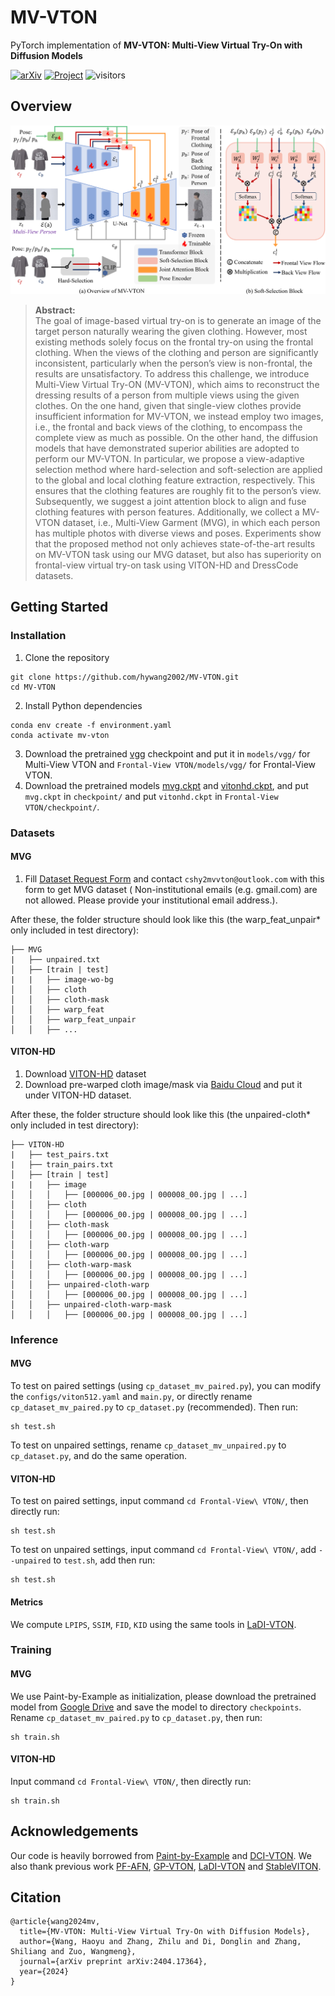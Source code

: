 # MV-VTON

PyTorch implementation of **MV-VTON: Multi-View Virtual Try-On with Diffusion Models**

[![arXiv](https://img.shields.io/badge/arXiv-2404.04908-b10.svg)](https://arxiv.org/abs/2404.17364)
[![Project](https://img.shields.io/badge/Project-Website-orange)](https://hywang2002.github.io/MV-VTON/)
![visitors](https://visitor-badge.laobi.icu/badge?page_id=hywang2002.MV-VTON)

## Overview

![](assets/framework.png)
> **Abstract:**  
> The goal of image-based virtual try-on is to generate an image of the target person naturally wearing the given
> clothing. However, most existing methods solely focus on the frontal try-on using the frontal clothing. When the views
> of the clothing and person are significantly inconsistent, particularly when the person’s view is non-frontal, the
> results are unsatisfactory. To address this challenge, we introduce Multi-View Virtual Try-ON (MV-VTON), which aims to
> reconstruct the dressing results of a person from multiple views using the given clothes. On the one hand, given that
> single-view clothes provide insufficient information for MV-VTON, we instead employ two images, i.e., the frontal and
> back views of the clothing, to encompass the complete view as much as possible. On the other hand, the diffusion
> models
> that have demonstrated superior abilities are adopted to perform our MV-VTON. In particular, we propose a
> view-adaptive
> selection method where hard-selection and soft-selection are applied to the global and local clothing feature
> extraction, respectively. This ensures that the clothing features are roughly fit to the person’s view. Subsequently,
> we
> suggest a joint attention block to align and fuse clothing features with person features. Additionally, we collect a
> MV-VTON dataset, i.e., Multi-View Garment (MVG), in which each person has multiple photos with diverse views and
> poses.
> Experiments show that the proposed method not only achieves state-of-the-art results on MV-VTON task using our MVG
> dataset, but also has superiority on frontal-view virtual try-on task using VITON-HD and DressCode datasets.

## Getting Started

### Installation

1. Clone the repository

```shell
git clone https://github.com/hywang2002/MV-VTON.git
cd MV-VTON
```

2. Install Python dependencies

```shell
conda env create -f environment.yaml
conda activate mv-vton
```

3. Download the pretrained [vgg](https://drive.google.com/file/d/1rvow8jStPt8t2prDcSRlnf8yzXhrYeGo/view?usp=sharing)
   checkpoint and put it in `models/vgg/` for Multi-View VTON and `Frontal-View VTON/models/vgg/` for Frontal-View VTON.
4. Download the pretrained models [mvg.ckpt](https://pan.baidu.com/s/17SC8fHE5w2g7gEtzJgRRew?pwd=cshy)
   and [vitonhd.ckpt](https://pan.baidu.com/s/1R2yGgm35UwTpnXPEU6-tlA?pwd=cshy), and put `mvg.ckpt` in `checkpoint/` and
   put `vitonhd.ckpt`
   in `Frontal-View VTON/checkpoint/`.

### Datasets

#### MVG

1. Fill [Dataset Request Form](https://pan.baidu.com/s/12HAq0V4FfgpU_q8AeyZzwA?pwd=cshy) and
   contact `cshy2mvvton@outlook.com` with this form to get MVG dataset (
   Non-institutional emails (e.g. gmail.com) are not allowed. Please provide your institutional
   email address.).

After these, the folder structure should look like this (the warp_feat_unpair* only included in test directory):

```
├── MVG
|   ├── unpaired.txt
│   ├── [train | test]
|   |   ├── image-wo-bg
│   │   ├── cloth
│   │   ├── cloth-mask
│   │   ├── warp_feat
│   │   ├── warp_feat_unpair
│   │   ├── ...
```

#### VITON-HD

1. Download [VITON-HD](https://github.com/shadow2496/VITON-HD) dataset
2. Download pre-warped cloth image/mask via [Baidu Cloud](https://pan.baidu.com/s/1uQM0IOltOmbeqwdOKX5kCw?pwd=cshy) and
   put
   it under VITON-HD dataset.

After these, the folder structure should look like this (the unpaired-cloth* only included in test directory):

```
├── VITON-HD
|   ├── test_pairs.txt
|   ├── train_pairs.txt
│   ├── [train | test]
|   |   ├── image
│   │   │   ├── [000006_00.jpg | 000008_00.jpg | ...]
│   │   ├── cloth
│   │   │   ├── [000006_00.jpg | 000008_00.jpg | ...]
│   │   ├── cloth-mask
│   │   │   ├── [000006_00.jpg | 000008_00.jpg | ...]
│   │   ├── cloth-warp
│   │   │   ├── [000006_00.jpg | 000008_00.jpg | ...]
│   │   ├── cloth-warp-mask
│   │   │   ├── [000006_00.jpg | 000008_00.jpg | ...]
│   │   ├── unpaired-cloth-warp
│   │   │   ├── [000006_00.jpg | 000008_00.jpg | ...]
│   │   ├── unpaired-cloth-warp-mask
│   │   │   ├── [000006_00.jpg | 000008_00.jpg | ...]
```

### Inference

#### MVG

To test on paired settings (using `cp_dataset_mv_paired.py`), you can modify the `configs/viton512.yaml` and `main.py`,
or directly rename `cp_dataset_mv_paired.py` to `cp_dataset.py` (recommended). Then run:

```shell
sh test.sh
```

To test on unpaired settings, rename `cp_dataset_mv_unpaired.py` to `cp_dataset.py`, and do the same operation.

#### VITON-HD

To test on paired settings, input command `cd Frontal-View\ VTON/`, then directly run:

```shell
sh test.sh
```

To test on unpaired settings, input command `cd Frontal-View\ VTON/`, add `--unpaired` to `test.sh`, add then run:

```shell
sh test.sh
```

#### Metrics

We compute `LPIPS`, `SSIM`, `FID`, `KID` using the same tools in [LaDI-VTON](https://github.com/miccunifi/ladi-vton).

### Training

#### MVG

We use Paint-by-Example as initialization, please download the pretrained model
from [Google Drive](https://drive.google.com/file/d/15QzaTWsvZonJcXsNv-ilMRCYaQLhzR_i/view) and save the model to
directory `checkpoints`. Rename `cp_dataset_mv_paired.py` to `cp_dataset.py`, then run:

```shell
sh train.sh
```

#### VITON-HD

Input command `cd Frontal-View\ VTON/`, then directly run:

```shell
sh train.sh
```

## Acknowledgements

Our code is heavily borrowed from [Paint-by-Example](https://github.com/Fantasy-Studio/Paint-by-Example)
and [DCI-VTON](https://github.com/bcmi/DCI-VTON-Virtual-Try-On). We also
thank previous work [PF-AFN](https://github.com/geyuying/PF-AFN), [GP-VTON](https://github.com/xiezhy6/GP-VTON),
[LaDI-VTON](https://github.com/miccunifi/ladi-vton)
and [StableVITON](https://github.com/rlawjdghek/StableVITON).

## Citation

```
@article{wang2024mv,
  title={MV-VTON: Multi-View Virtual Try-On with Diffusion Models},
  author={Wang, Haoyu and Zhang, Zhilu and Di, Donglin and Zhang, Shiliang and Zuo, Wangmeng},
  journal={arXiv preprint arXiv:2404.17364},
  year={2024}
}
```
